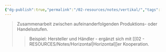 ```yaml
---
{"dg-publish":true,"permalink":"/02-resources/notes/vertikal/","tags":["wirtschaft/kooperation","BWL"],"noteIcon":"","updated":"2025-09-05T10:12:32.576+02:00"}
---
```


>Zusammenarbeit zwischen aufeinanderfolgenden Produktions- oder Handelsstufen.
>>Beispiel: Hersteller und Händler - ergänzt sich mit [[02 - RESOURCES/Notes/Horizontal\|Horizontal]]er Kooperation.